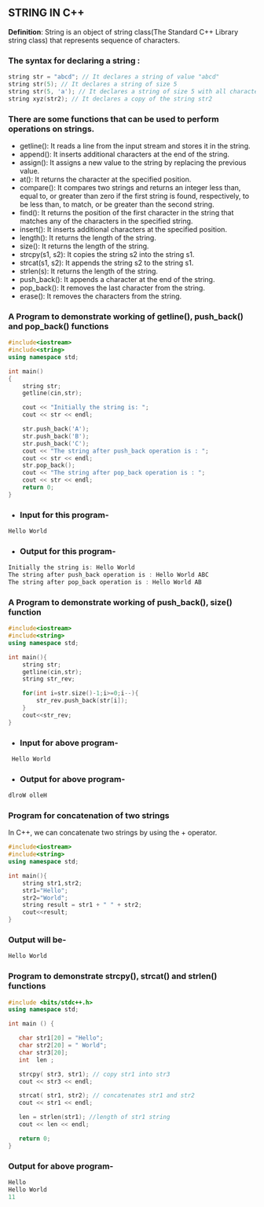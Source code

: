 ## STRING IN C++

**Definition**: String is an object of string class(The Standard C++ Library string class) that represents sequence of characters.

### The syntax for declaring a string :
```c++
string str = "abcd"; // It declares a string of value "abcd"
string str(5); // It declares a string of size 5
string str(5, 'a'); // It declares a string of size 5 with all characters 'a'
string xyz(str2); // It declares a copy of the string str2
```
### There are some functions that can be used to perform operations on strings.

- getline(): It reads a line from the input stream and stores it in the string.
- append(): It inserts additional characters at the end of the string.
- assign(): It assigns a new value to the string by replacing the previous value. 
- at(): It returns the character at the specified position.
- compare(): It compares two strings and returns an integer less than, equal to, or greater than zero if the first string is found, respectively, to be less than, to match, or be greater than the second string.
- find(): It returns the position of the first character in the string that matches any of the characters in the specified string.
- insert(): It inserts additional characters at the specified position.
- length(): It returns the length of the string.
- size(): It returns the length of the string.
- strcpy(s1, s2): It copies the string s2 into the string s1.
- strcat(s1, s2): It appends the string s2 to the string s1.
- strlen(s): It returns the length of the string.
- push_back(): It appends a character at the end of the string.
- pop_back(): It removes the last character from the string.
- erase(): It removes the characters from the string.

### A Program to demonstrate working of getline(), push_back() and pop_back() functions
```c++
#include<iostream>
#include<string> 
using namespace std;

int main()
{
	string str;
	getline(cin,str);

	cout << "Initially the string is: ";
	cout << str << endl;

	str.push_back('A');
    str.push_back('B');
    str.push_back('C');
	cout << "The string after push_back operation is : ";
	cout << str << endl;
	str.pop_back();
	cout << "The string after pop_back operation is : ";
	cout << str << endl;
	return 0;
}
```
- ### Input for this program-
```c++
Hello World 
```
- ### Output for this program-
```c++
Initially the string is: Hello World 
The string after push_back operation is : Hello World ABC
The string after pop_back operation is : Hello World AB
```
### A Program to demonstrate working of push_back(), size() function
```c++
#include<iostream>
#include<string>
using namespace std;

int main(){
    string str;
    getline(cin,str);
    string str_rev;

    for(int i=str.size()-1;i>=0;i--){
        str_rev.push_back(str[i]);
    }
    cout<<str_rev;
}
```
- ### Input for above program-
```c++
 Hello World 
 ```
- ### Output for above program-
```c++
dlroW olleH
```
### Program for concatenation of two strings

In C++, we can concatenate two strings by using the + operator.
```c++
#include<iostream>
#include<string>
using namespace std;

int main(){
    string str1,str2;
    str1="Hello";
    str2="World";
    string result = str1 + " " + str2;
    cout<<result;
}
```
### Output will be-
```c++
Hello World
```
### Program to demonstrate strcpy(), strcat() and strlen() functions
```c++
#include <bits/stdc++.h>
using namespace std;

int main () {

   char str1[20] = "Hello";
   char str2[20] = " World";
   char str3[20];
   int  len ;

   strcpy( str3, str1); // copy str1 into str3
   cout << str3 << endl;

   strcat( str1, str2); // concatenates str1 and str2
   cout << str1 << endl;

   len = strlen(str1); //length of str1 string
   cout << len << endl;

   return 0;
}
```
### Output for above program-
```c++
Hello
Hello World
11
```